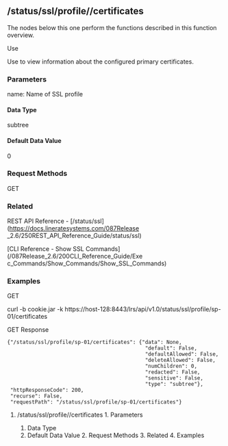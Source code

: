 ## /status/ssl/profile/<name>/certificates

The nodes below this one perform the functions described in this function
overview.

Use

Use to view information about the configured primary certificates.

### Parameters

name: Name of SSL profile

#### Data Type

subtree

#### Default Data Value

0

### Request Methods

GET

### Related

REST API Reference - [/status/ssl](https://docs.lineratesystems.com/087Release
_2.6/250REST_API_Reference_Guide/status/ssl)

[CLI Reference - Show SSL Commands](/087Release_2.6/200CLI_Reference_Guide/Exe
c_Commands/Show_Commands/Show_SSL_Commands)

### Examples

GET

curl -b cookie.jar -k
https://host-128:8443/lrs/api/v1.0/status/ssl/profile/sp-01/certificates

GET Response

    
    
    {"/status/ssl/profile/sp-01/certificates": {"data": None,
                                                 "default": False,
                                                 "defaultAllowed": False,
                                                 "deleteAllowed": False,
                                                 "numChildren": 0,
                                                 "redacted": False,
                                                 "sensitive": False,
                                                 "type": "subtree"},
     "httpResponseCode": 200,
     "recurse": False,
     "requestPath": "/status/ssl/profile/sp-01/certificates"}
    

  1. /status/ssl/profile/<name>/certificates
    1. Parameters
      1. Data Type
      2. Default Data Value
    2. Request Methods
    3. Related
    4. Examples

